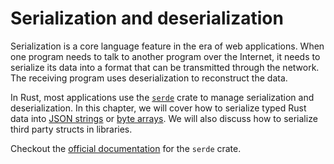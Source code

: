 # Serialization and deserialization

Serialization is a core language feature in the era of web applications. When one program needs to talk to another program
over the Internet, it needs to serialize its data into a format that can be transmitted through the network. The receiving
program uses deserialization to reconstruct the data.

In Rust, most applications use the [`serde`](https://crates.io/crates/serde) crate to manage serialization and deserialization. In this chapter, we will cover how to serialize typed Rust data into [JSON strings](serde/json.md) 
or [byte arrays](serde/bincode.md). We will also discuss how to serialize third party structs in libraries.

Checkout the [official documentation](https://serde.rs/) for the `serde` crate.
